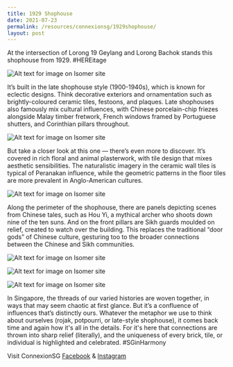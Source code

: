 ```yaml
---
title: 1929 Shophouse
date: 2021-07-23
permalink: /resources/connexionsg/1929shophouse/
layout: post
---
```

At the intersection of Lorong 19 Geylang and Lorong Bachok stands this shophouse from 1929. #HEREitage

![Alt text for image on Isomer site](/images/1929shophouse1.jpeg)

It’s built in the late shophouse style (1900-1940s), which is known for eclectic designs. Think decorative exteriors and ornamentation such as brightly-coloured ceramic tiles, festoons, and plaques. Late shophouses also famously mix cultural influences, with Chinese porcelain-chip friezes alongside Malay timber fretwork, French windows framed by Portuguese shutters, and Corinthian pillars throughout.

![Alt text for image on Isomer site](/images/1929shophouse2.jpeg)

But take a closer look at this one — there’s even more to discover. It’s covered in rich floral and animal plasterwork, with tile design that mixes aesthetic sensibilities. The naturalistic imagery in the ceramic wall tiles is typical of Peranakan influence, while the geometric patterns in the floor tiles are more prevalent in Anglo-American cultures. 

![Alt text for image on Isomer site](/images/1929shophouse3.jpeg)

Along the perimeter of the shophouse, there are panels depicting scenes from Chinese tales, such as Hou Yi, a mythical archer who shoots down nine of the ten suns. And on the front pillars are Sikh guards moulded on relief, created to watch over the building. This replaces the traditional “door gods” of Chinese culture, gesturing too to the broader connections between the Chinese and Sikh communities.

![Alt text for image on Isomer site](/images/1929shophouse4.jpeg)

![Alt text for image on Isomer site](/images/1929shophouse5.jpeg)

![Alt text for image on Isomer site](/images/1929shophouse6.jpeg)

In Singapore, the threads of our varied histories are woven together, in ways that may seem chaotic at first glance. But it’s a confluence of influences that’s distinctly ours. Whatever the metaphor we use to think about ourselves (rojak, potpourri, or late-style shophouse), it comes back time and again how it's all in the details. For it's here that connections are thrown into sharp relief (literally), and the uniqueness of every brick, tile, or individual is highlighted and celebrated. #SGinHarmony

Visit ConnexionSG [Facebook](https://www.facebook.com/ConnexionSG) & [Instagram](https://www.instagram.com/connexionsg/)